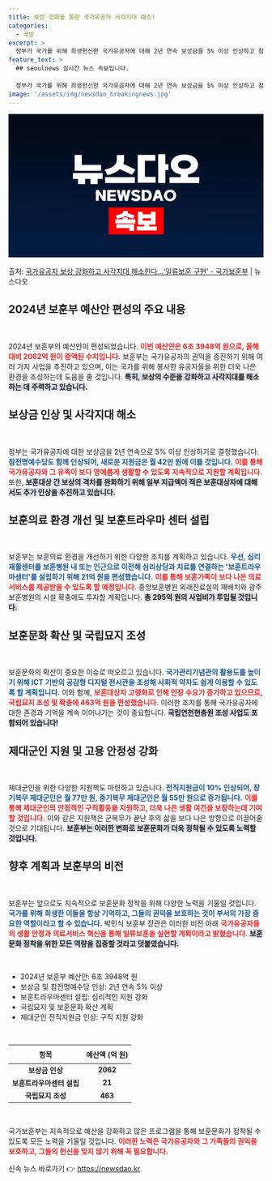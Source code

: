 ```yaml
---
title: 보상 강화를 통한 국가유공자 사각지대 해소!
categories:
  - 국방
excerpt: >
  정부가 국가를 위해 희생헌신한 국가유공자에 대해 2년 연속 보상금을 5% 이상 인상하고 참전명예수당도 증액하…
feature_text: >
  ## seoulnews 실시간 뉴스 속보입니다.

  정부가 국가를 위해 희생헌신한 국가유공자에 대해 2년 연속 보상금을 5% 이상 인상하고 참전명예수당도 증액하…
image: '/assets/img/newsdao_breakingnews.jpg'
---
```


![뉴스다오 속보](/assets/img/newsdao_breakingnews.jpg)

<p>출처: <a href="https://newsdao.kr/1746" rel="dofollow">국가유공자 보상 강화하고 사각지대 해소한다…‘일류보훈 구현’ - 국가보훈부</a> | 뉴스다오</p>

<h2 data-ke-size="size26">2024년 보훈부 예산안 편성의 주요 내용</h2>

<p data-ke-size="size16">&nbsp;</p>

2024년 보훈부의 예산안이 편성되었습니다. <b><span style="color: #ee2323;">이번 예산안은 6조 3948억 원으로, 올해 대비 2062억 원이 증액된 수치입니다.</span></b> 보훈부는 국가유공자의 권익을 증진하기 위해 여러 가지 사업을 추진하고 있으며, 이는 국가를 위해 봉사한 유공자들을 위한 더욱 나은 환경을 조성하는데 도움을 줄 것입니다. <b><span style="background-color: #21538527;">특히, 보상의 수준을 강화하고 사각지대를 해소하는 데 주력하고 있습니다.</span></b> 

<h2 data-ke-size="size26">보상금 인상 및 사각지대 해소</h2>

<p data-ke-size="size16">&nbsp;</p>

정부는 국가유공자에 대한 보상금을 2년 연속으로 5% 이상 인상하기로 결정했습니다. <b><span style="color: #1a5490;">참전명예수당도 함께 인상되어, 새로운 지원금은 월 42만 원에 이를 것입니다.</span></b> <b><span style="color: #ee2323;">이를 통해 국가유공자와 그 유족이 보다 영예롭게 생활할 수 있도록 지속적으로 지원할 계획입니다.</span></b> 또한, <b><span style="background-color: #21538527;">보훈대상 간 보상의 격차를 완화하기 위해 일부 지급액이 적은 보훈대상자에 대해서도 추가 인상을 추진하고 있습니다.</span></b> 

<h2 data-ke-size="size26">보훈의료 환경 개선 및 보훈트라우마 센터 설립</h2>

<p data-ke-size="size16">&nbsp;</p>

보훈부는 보훈의료 환경을 개선하기 위한 다양한 조치를 계획하고 있습니다. <b><span style="color: #1a5490;">우선, 심리재활센터를 보훈병원 내 또는 인근으로 이전해 심리상담과 치료를 연결하는 '보훈트라우마센터'를 설립하기 위해 21억 원을 편성했습니다.</span></b> <b><span style="color: #ee2323;">이를 통해 보훈가족이 보다 나은 의료서비스를 제공받을 수 있도록 할 예정입니다.</span></b> 중앙보훈병원 외래진료실의 재배치와 광주보훈병원의 시설 확충에도 투자할 계획입니다. <b><span style="background-color: #21538527;">총 295억 원의 사업비가 투입될 것입니다.</span></b> 

<h2 data-ke-size="size26">보훈문화 확산 및 국립묘지 조성</h2>

<p data-ke-size="size16">&nbsp;</p>

보훈문화의 확산이 중요한 이슈로 떠오르고 있습니다. <b><span style="color: #1a5490;">국가관리기념관의 활용도를 높이기 위해 ICT 기반의 공감형 디지털 전시관을 조성해 사회적 약자도 쉽게 이용할 수 있도록 할 계획입니다.</span></b> 이와 함께, <b><span style="color: #ee2323;">보훈대상자 고령화로 인해 안장 수요가 증가하고 있으므로, 국립묘지 조성 및 확충에 463억 원을 편성했습니다.</span></b> 이러한 조치를 통해 국가유공자에 대한 존경과 기억을 계속 이어나가는 것이 중요합니다. <b><span style="background-color: #21538527;">국립연천현충원 조성 사업도 포함되어 있습니다!</span></b>

<h2 data-ke-size="size26">제대군인 지원 및 고용 안정성 강화</h2>

<p data-ke-size="size16">&nbsp;</p>

제대군인을 위한 다양한 지원책도 마련하고 있습니다. <b><span style="color: #1a5490;">전직지원금이 10% 인상되어, 장기복무 제대군인은 월 77만 원, 중기복무 제대군인은 월 55만 원으로 증가됩니다.</span></b> <b><span style="color: #ee2323;">이를 통해 제대군인의 안정적인 구직활동을 지원하고, 더욱 나은 생활 여건을 보장하는데 기여할 것입니다.</span></b> 이와 같은 지원책은 군복무가 끝난 후의 삶을 보다 나은 방향으로 이끌어줄 것으로 기대됩니다. <b><span style="background-color: #21538527;">보훈부는 이러한 변화로 보훈문화가 더욱 정착될 수 있도록 노력할 것입니다.</span></b>

<h2 data-ke-size="size26">향후 계획과 보훈부의 비전</h2>

<p data-ke-size="size16">&nbsp;</p>

보훈부는 앞으로도 지속적으로 보훈문화 정착을 위해 다양한 노력을 기울일 것입니다. <b><span style="color: #1a5490;">국가를 위해 희생한 이들을 항상 기억하고, 그들의 권익을 보호하는 것이 부서의 가장 중요한 역할이라고 할 수 있습니다.</span></b> 박민식 보훈부 장관은 이러한 비전 아래 <b><span style="color: #ee2323;">국가유공자들의 생활 안정과 의료서비스 혁신을 통해 일류보훈을 실현할 계획이라고 밝혔습니다.</span></b> <b><span style="background-color: #21538527;">보훈문화 정착을 위한 모든 역량을 집중할 것라고 덧붙였습니다.</span></b> 

<p data-ke-size="size16">&nbsp;</p>

<ul>
    <li>2024년 보훈부 예산안: 6조 3948억 원</li>
    <li>보상금 및 참전명예수당 인상: 2년 연속 5% 이상</li>
    <li>보훈트라우마센터 설립: 심리적인 지원 강화</li>
    <li>국립묘지 및 보훈문화 확산 계획</li>
    <li>제대군인 전직지원금 인상: 구직 지원 강화</li>
</ul>

<p data-ke-size="size16">&nbsp;</p>

<table>
    <thead>
        <tr>
            <th style="text-align: center; height: 29px;"><b>항목</b></th>
            <th style="text-align: center; height: 29px;"><b>예산액 (억 원)</b></th>
        </tr>
    </thead>
    <tbody>
        <tr>
            <td style="text-align: center; height: 17px;"><b>보상금 인상</b></td>
            <td style="text-align: center; height: 17px;"><b>2062</b></td>
        </tr>
        <tr>
            <td style="text-align: center; height: 17px;"><b>보훈트라우마센터 설립</b></td>
            <td style="text-align: center; height: 17px;"><b>21</b></td>
        </tr>
        <tr>
            <td style="text-align: center; height: 17px;"><b>국립묘지 조성</b></td>
            <td style="text-align: center; height: 17px;"><b>463</b></td>
        </tr>
    </tbody>
</table>

<p data-ke-size="size16">&nbsp;</p>

국가보훈부는 지속적으로 예산을 강화하고 많은 프로그램을 통해 보훈문화가 정착될 수 있도록 모든 노력을 기울일 것입니다. <b><span style="color: #ee2323;">이러한 노력은 국가유공자와 그 가족들의 권익을 보호하고, 그들의 헌신을 잊지 않기 위해 꼭 필요합니다.</span></b> 

신속 뉴스 바로가기 👉 <a href="https://newsdao.kr" rel="dofollow">https://newsdao.kr</a>



